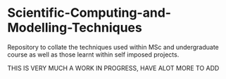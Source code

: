# Scientific-Computing-and-Modelling-Techniques

Repository to collate the techniques used within MSc and undergraduate course as well as those learnt within self imposed projects.

THIS IS VERY MUCH A WORK IN PROGRESS, HAVE ALOT MORE TO ADD
